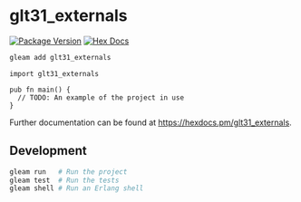 # glt31_externals

[![Package Version](https://img.shields.io/hexpm/v/glt31_externals)](https://hex.pm/packages/glt31_externals)
[![Hex Docs](https://img.shields.io/badge/hex-docs-ffaff3)](https://hexdocs.pm/glt31_externals/)

```sh
gleam add glt31_externals
```
```gleam
import glt31_externals

pub fn main() {
  // TODO: An example of the project in use
}
```

Further documentation can be found at <https://hexdocs.pm/glt31_externals>.

## Development

```sh
gleam run   # Run the project
gleam test  # Run the tests
gleam shell # Run an Erlang shell
```
